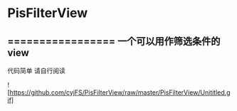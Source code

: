 # PisFilterView
=================
一个可以用作筛选条件的view
-----------------------
代码简单 请自行阅读

![https://github.com/cyjFS/PisFilterView/raw/master/PisFilterView/Unititled.gif]
